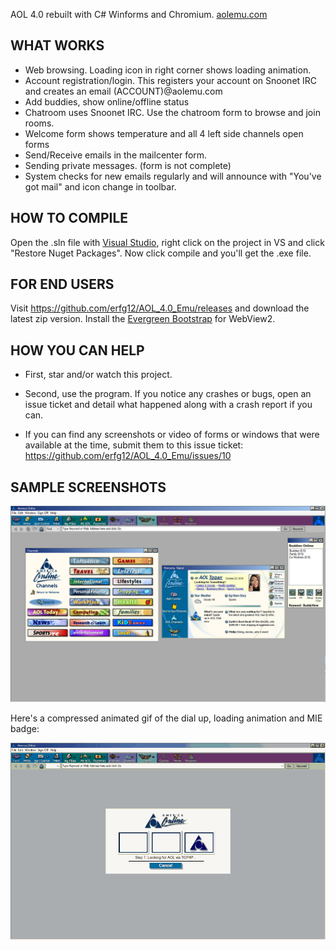 AOL 4.0 rebuilt with C# Winforms and Chromium. [aolemu.com](https://aolemu.com)

## WHAT WORKS
- Web browsing. Loading icon in right corner shows loading animation.
- Account registration/login. This registers your account on Snoonet IRC and creates an email (ACCOUNT)@aolemu.com
- Add buddies, show online/offline status
- Chatroom uses Snoonet IRC. Use the chatroom form to browse and join rooms.
- Welcome form shows temperature and all 4 left side channels open forms
- Send/Receive emails in the mailcenter form.
- Sending private messages. (form is not complete)
- System checks for new emails regularly and will announce with "You've got mail" and icon change in toolbar.

## HOW TO COMPILE
Open the .sln file with [Visual Studio](https://visualstudio.microsoft.com/thank-you-downloading-visual-studio/?sku=Community&rel=16), right click on the project in VS and click "Restore Nuget Packages". Now click compile and you'll get the .exe file.

## FOR END USERS 
Visit https://github.com/erfg12/AOL_4.0_Emu/releases and download the latest zip version. Install the [Evergreen Bootstrap](https://developer.microsoft.com/en-us/microsoft-edge/webview2/#download-section) for WebView2.

## HOW YOU CAN HELP
* First, star and/or watch this project. 
* Second, use the program. If you notice any crashes or bugs, open an issue ticket and detail what happened along with a crash report if you can.

* If you can find any screenshots or video of forms or windows that were available at the time, submit them to this issue ticket: https://github.com/erfg12/AOL_4.0_Emu/issues/10

## SAMPLE SCREENSHOTS

![welcome screen](Capture.PNG)

Here's a compressed animated gif of the dial up, loading animation and MIE badge:

![loading gif](aol_loading_image.gif)
